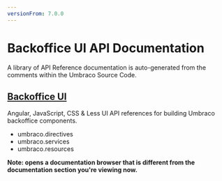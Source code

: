 ```yaml
---
versionFrom: 7.0.0
---
```


# Backoffice UI API Documentation

A library of API Reference documentation is auto-generated from the comments within the Umbraco Source Code.

## [Backoffice UI](https://our.umbraco.com/apidocs/ui/#/api/)

Angular, JavaScript, CSS & Less UI API references for building Umbraco backoffice components.

- umbraco.directives
- umbraco.services
- umbraco.resources

__Note: opens a documentation browser that is different from the documentation section you're viewing now.__

